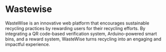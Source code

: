 # Wastewise
WasteWise is an innovative web platform that encourages sustainable recycling practices by rewarding users for their recycling efforts. By integrating a QR code-based verification system, Arduino-powered smart bins, and a reward system, WasteWise turns recycling into an engaging and impactful experience.  
